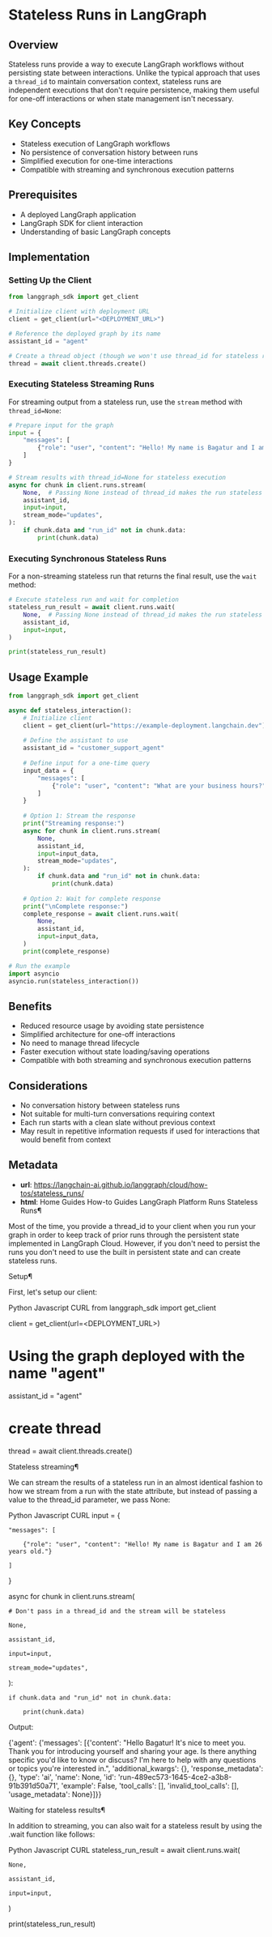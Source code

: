 # Stateless Runs in LangGraph

## Overview
Stateless runs provide a way to execute LangGraph workflows without persisting state between interactions. Unlike the typical approach that uses a `thread_id` to maintain conversation context, stateless runs are independent executions that don't require persistence, making them useful for one-off interactions or when state management isn't necessary.

## Key Concepts
- Stateless execution of LangGraph workflows
- No persistence of conversation history between runs
- Simplified execution for one-time interactions
- Compatible with streaming and synchronous execution patterns

## Prerequisites
- A deployed LangGraph application
- LangGraph SDK for client interaction
- Understanding of basic LangGraph concepts

## Implementation

### Setting Up the Client

```python
from langgraph_sdk import get_client

# Initialize client with deployment URL
client = get_client(url="<DEPLOYMENT_URL>")

# Reference the deployed graph by its name
assistant_id = "agent"

# Create a thread object (though we won't use thread_id for stateless runs)
thread = await client.threads.create()
```

### Executing Stateless Streaming Runs

For streaming output from a stateless run, use the `stream` method with `thread_id=None`:

```python
# Prepare input for the graph
input = {
    "messages": [
        {"role": "user", "content": "Hello! My name is Bagatur and I am 26 years old."}
    ]
}

# Stream results with thread_id=None for stateless execution
async for chunk in client.runs.stream(
    None,  # Passing None instead of thread_id makes the run stateless
    assistant_id,
    input=input,
    stream_mode="updates",
):
    if chunk.data and "run_id" not in chunk.data:
        print(chunk.data)
```

### Executing Synchronous Stateless Runs

For a non-streaming stateless run that returns the final result, use the `wait` method:

```python
# Execute stateless run and wait for completion
stateless_run_result = await client.runs.wait(
    None,  # Passing None instead of thread_id makes the run stateless
    assistant_id,
    input=input,
)

print(stateless_run_result)
```

## Usage Example

```python
from langgraph_sdk import get_client

async def stateless_interaction():
    # Initialize client
    client = get_client(url="https://example-deployment.langchain.dev")
    
    # Define the assistant to use
    assistant_id = "customer_support_agent"
    
    # Define input for a one-time query
    input_data = {
        "messages": [
            {"role": "user", "content": "What are your business hours?"}
        ]
    }
    
    # Option 1: Stream the response
    print("Streaming response:")
    async for chunk in client.runs.stream(
        None,
        assistant_id,
        input=input_data,
        stream_mode="updates",
    ):
        if chunk.data and "run_id" not in chunk.data:
            print(chunk.data)
    
    # Option 2: Wait for complete response
    print("\nComplete response:")
    complete_response = await client.runs.wait(
        None,
        assistant_id,
        input=input_data,
    )
    print(complete_response)

# Run the example
import asyncio
asyncio.run(stateless_interaction())
```

## Benefits
- Reduced resource usage by avoiding state persistence
- Simplified architecture for one-off interactions
- No need to manage thread lifecycle
- Faster execution without state loading/saving operations
- Compatible with both streaming and synchronous execution patterns

## Considerations
- No conversation history between stateless runs
- Not suitable for multi-turn conversations requiring context
- Each run starts with a clean slate without previous context
- May result in repetitive information requests if used for interactions that would benefit from context

## Metadata

- **url**: https://langchain-ai.github.io/langgraph/cloud/how-tos/stateless_runs/
- **html**: Home
Guides
How-to Guides
LangGraph Platform
Runs
Stateless Runs¶

Most of the time, you provide a thread_id to your client when you run your graph in order to keep track of prior runs through the persistent state implemented in LangGraph Cloud. However, if you don't need to persist the runs you don't need to use the built in persistent state and can create stateless runs.

Setup¶

First, let's setup our client:

Python
Javascript
CURL
from langgraph_sdk import get_client



client = get_client(url=<DEPLOYMENT_URL>)

# Using the graph deployed with the name "agent"

assistant_id = "agent"

# create thread

thread = await client.threads.create()

Stateless streaming¶

We can stream the results of a stateless run in an almost identical fashion to how we stream from a run with the state attribute, but instead of passing a value to the thread_id parameter, we pass None:

Python
Javascript
CURL
input = {

    "messages": [

        {"role": "user", "content": "Hello! My name is Bagatur and I am 26 years old."}

    ]

}



async for chunk in client.runs.stream(

    # Don't pass in a thread_id and the stream will be stateless

    None,

    assistant_id,

    input=input,

    stream_mode="updates",

):

    if chunk.data and "run_id" not in chunk.data:

        print(chunk.data)


Output:

{'agent': {'messages': [{'content': "Hello Bagatur! It's nice to meet you. Thank you for introducing yourself and sharing your age. Is there anything specific you'd like to know or discuss? I'm here to help with any questions or topics you're interested in.", 'additional_kwargs': {}, 'response_metadata': {}, 'type': 'ai', 'name': None, 'id': 'run-489ec573-1645-4ce2-a3b8-91b391d50a71', 'example': False, 'tool_calls': [], 'invalid_tool_calls': [], 'usage_metadata': None}]}}

Waiting for stateless results¶

In addition to streaming, you can also wait for a stateless result by using the .wait function like follows:

Python
Javascript
CURL
stateless_run_result = await client.runs.wait(

    None,

    assistant_id,

    input=input,

)

print(stateless_run_result)


